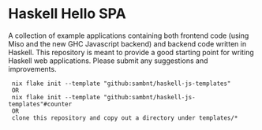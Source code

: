 # Haskell Hello SPA

A collection of example applications containing both frontend code (using Miso and the new GHC Javascript backend) and backend code written in Haskell. This repository is meant to provide a good starting point for writing Haskell web applications. Please submit any suggestions and improvements.

```
 nix flake init --template "github:sambnt/haskell-js-templates"
 OR
 nix flake init --template "github:sambnt/haskell-js-templates"#counter
 OR
 clone this repository and copy out a directory under templates/*
```
